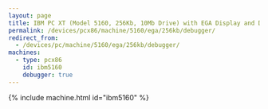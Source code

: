 ```yaml
---
layout: page
title: IBM PC XT (Model 5160, 256Kb, 10Mb Drive) with EGA Display and Debugger
permalink: /devices/pcx86/machine/5160/ega/256kb/debugger/
redirect_from:
  - /devices/pc/machine/5160/ega/256kb/debugger/
machines:
  - type: pcx86
    id: ibm5160
    debugger: true
---
```


{% include machine.html id="ibm5160" %}
